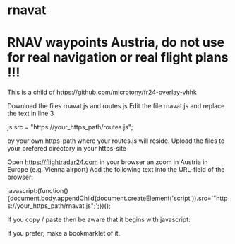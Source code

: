 # rnavat
# RNAV waypoints Austria, do not use for real navigation or real flight plans !!!
This is a child of
https://github.com/microtony/fr24-overlay-vhhk


Download the files rnavat.js and routes.js
Edit the file rnavat.js and replace the text in line 3

js.src = "https://your_https_path/routes.js";

by your own https-path where your routes.js will reside.
Upload the files to your prefered directory in your https-site


Open https://flightradar24.com in your browser an zoom in Austria in Europe (e.g. Vienna airport)
Add the following text into the URL-field of the browser:

javascript:(function(){document.body.appendChild(document.createElement('script')).src='"https://your_https_path/rnavat.js";';})();

If you copy / paste then be aware that it begins with
javascript:


If you prefer, make a bookmarklet of it.
